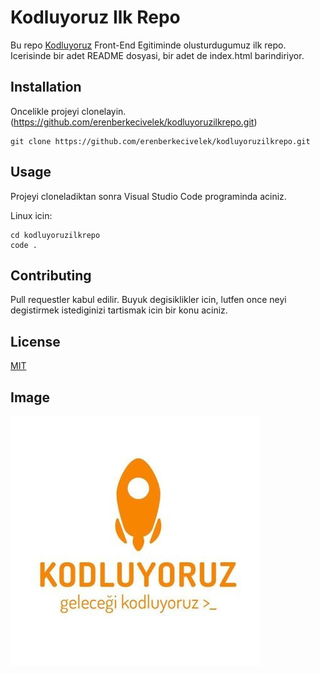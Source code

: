 # Kodluyoruz Ilk Repo 

Bu repo [Kodluyoruz](https://kodluyoruz.org) Front-End Egitiminde olusturdugumuz ilk repo. Icerisinde bir adet README dosyasi, bir adet de index.html barindiriyor.

## Installation 

Oncelikle projeyi clonelayin. (https://github.com/erenberkecivelek/kodluyoruzilkrepo.git)

```
git clone https://github.com/erenberkecivelek/kodluyoruzilkrepo.git
```

## Usage

Projeyi cloneladiktan sonra Visual Studio Code programinda aciniz.

Linux icin:

```
cd kodluyoruzilkrepo
code .
```

## Contributing

Pull requestler kabul edilir. Buyuk degisiklikler icin, lutfen once neyi degistirmek istediginizi tartismak icin bir konu aciniz.

## License

[MIT](https://choosealicense.com/licenses/mit/)

## Image

![Image](https://raw.githubusercontent.com/Kodluyoruz/taskforce/git/git/markdown-nedir-nasil-kullaniriz-/figures/kodluyoruz_logo.jpg)


